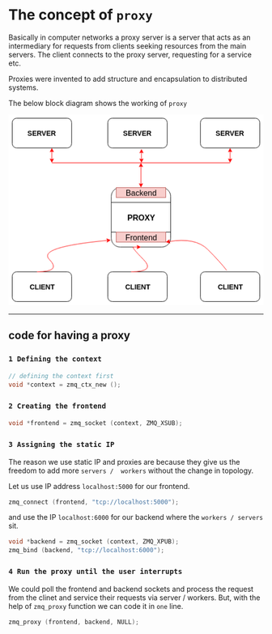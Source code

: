 # The concept of `proxy`

Basically in computer networks a proxy server is a server that acts as an intermediary for requests from clients seeking resources from the main servers. The client connects to the proxy server, requesting for a service etc.

Proxies were invented to add structure and encapsulation to distributed systems.

The below block diagram shows the working of `proxy`

![proxy](proxy.png)

----------------
## code for having a proxy

### `1 Defining the context`
```c
// defining the context first
void *context = zmq_ctx_new ();
```

### `2 Creating the frontend`

```c
void *frontend = zmq_socket (context, ZMQ_XSUB);
```

### `3 Assigning the static IP `

The reason we use static IP and proxies are because they give us the freedom to add more `servers /  workers` without the change in topology.

Let us use IP address `localhost:5000` for our frontend.

```c
zmq_connect (frontend, "tcp://localhost:5000");
```

and use the IP `localhost:6000` for our backend where the `workers / servers` sit.

```c
void *backend = zmq_socket (context, ZMQ_XPUB);
zmq_bind (backend, "tcp://localhost:6000");
```

### `4 Run the proxy until the user interrupts`

We could poll the frontend and backend sockets and process the request from the clinet and service their requests via server / workers.
But, with the help of `zmq_proxy` function we can code it in `one` line.

```c
zmq_proxy (frontend, backend, NULL);
```

